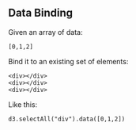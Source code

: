 ##  Data Binding

Given an array of data: 

    [0,1,2]

Bind it to an existing set of elements: 

    <div></div>
    <div></div>
    <div></div>

Like this:

    d3.selectAll("div").data([0,1,2])


